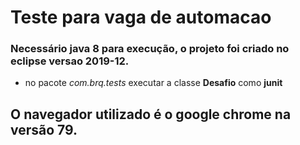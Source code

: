 # Teste para vaga de automacao

### Necessário java 8 para execução, o projeto foi criado no eclipse versao 2019-12.

* no pacote  _com.brq.tests_  executar a classe **Desafio** como **junit**

## O navegador utilizado é o google chrome na versão 79.
